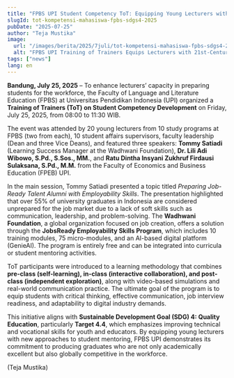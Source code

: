 ```yaml
---
title: "FPBS UPI Student Competency ToT: Equipping Young Lecturers with 21st-Century Skills to Support SDG 4"
slugId: tot-kompetensi-mahasiswa-fpbs-sdgs4-2025
pubDate: "2025-07-25"
author: "Teja Mustika"
image:
  url: "/images/berita/2025/7juli/tot-kompetensi-mahasiswa-fpbs-sdgs4-2025.webp"
  alt: "FPBS UPI Training of Trainers Equips Lecturers with 21st-Century Skills"
tags: ["news"]
lang: en
---
```


**Bandung, July 25, 2025** – To enhance lecturers’ capacity in preparing students for the workforce, the Faculty of Language and Literature Education (FPBS) at Universitas Pendidikan Indonesia (UPI) organized a **Training of Trainers (ToT) on Student Competency Development** on Friday, July 25, 2025, from 08:00 to 11:30 WIB.

The event was attended by 20 young lecturers from 10 study programs at FPBS (two from each), 10 student affairs supervisors, faculty leadership (Dean and three Vice Deans), and featured three speakers: **Tommy Satiadi** (Learning Success Manager at the Wadhwani Foundation), **Dr. Lili Adi Wibowo, S.Pd., S.Sos., MM.**, and **Ratu Dintha Insyani Zukhruf Firdausi Sulaksana, S.Pd., M.M.** from the Faculty of Economics and Business Education (FPEB) UPI.

In the main session, Tommy Satiadi presented a topic titled *Preparing Job-Ready Talent Alumni with Employability Skills*. The presentation highlighted that over 55% of university graduates in Indonesia are considered unprepared for the job market due to a lack of soft skills such as communication, leadership, and problem-solving. The **Wadhwani Foundation**, a global organization focused on job creation, offers a solution through the **JobsReady Employability Skills Program**, which includes 10 training modules, 75 micro-modules, and an AI-based digital platform (GenieAI). The program is entirely free and can be integrated into curricula or student mentoring activities.

ToT participants were introduced to a learning methodology that combines **pre-class (self-learning), in-class (interactive collaboration), and post-class (independent exploration)**, along with video-based simulations and real-world communication practice. The ultimate goal of the program is to equip students with critical thinking, effective communication, job interview readiness, and adaptability to digital industry demands.

This initiative aligns with **Sustainable Development Goal (SDG) 4: Quality Education**, particularly **Target 4.4**, which emphasizes improving technical and vocational skills for youth and educators. By equipping young lecturers with new approaches to student mentoring, FPBS UPI demonstrates its commitment to producing graduates who are not only academically excellent but also globally competitive in the workforce.

(Teja Mustika)
